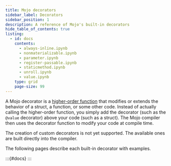 ```yaml
---
title: Mojo decorators
sidebar_label: Decorators
sidebar_position: 1
description: A reference of Mojo's built-in decorators
hide_table_of_contents: true
listing:
  - id: docs
    contents:
      - always-inline.ipynb
      - nonmaterializable.ipynb
      - parameter.ipynb
      - register-passable.ipynb
      - staticmethod.ipynb
      - unroll.ipynb
      - value.ipynb
    type: grid
    page-size: 99
---
```


A Mojo decorator is a [higher-order
function](https://en.wikipedia.org/wiki/Higher-order_function) that modifies or
extends the behavior of a struct, a function, or some other code. Instead of
actually calling the higher-order function, you simply add the decorator (such
as the `@value` decorator) above your code (such as a struct). The Mojo
compiler then uses the decorator function to modify your code at compile time.

The creation of custom decorators is not yet supported. The available ones are
built directly into the compiler.

The following pages describe each built-in decorator with examples.

:::{#docs}
:::
